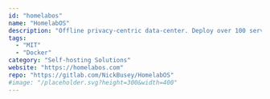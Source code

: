 ```yaml
---
id: "homelabos"
name: "HomelabOS"
description: "Offline privacy-centric data-center. Deploy over 100 services with a few commands."
tags:
  - "MIT"
  - "Docker"
category: "Self-hosting Solutions"
website: "https://homelabos.com"
repo: "https://gitlab.com/NickBusey/HomelabOS"
#image: "/placeholder.svg?height=300&width=400"
---
```


